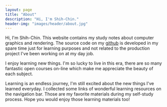 ```yaml
---
layout: page
title: "About"
description: "Hi, I'm Shih-Chin."
header-img: "images/header/about.jpg"
---
```


Hi, I'm Shih-Chin. This website contains my study notes about computer graphics and rendering. The source code on my [github](https://github.com/shihchinw) is developed in my spare time just for learning purposes and not related to the production project I've been working on at my day job.

I enjoy learning new things. I'm so lucky to live in this era, there are so many fantastic open courses on-line which make me appreciate the beauty of each subject.

Learning is an endless journey, I'm still excited about the new things I've learned everyday. I collected some links of wonderful learning resources on the navigation bar. Those are my favorite materials during my self-study process. Hope you would enjoy those learning materials too!
